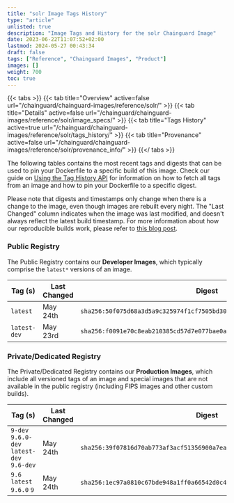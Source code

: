 ```yaml
---
title: "solr Image Tags History"
type: "article"
unlisted: true
description: "Image Tags and History for the solr Chainguard Image"
date: 2023-06-22T11:07:52+02:00
lastmod: 2024-05-27 00:43:34
draft: false
tags: ["Reference", "Chainguard Images", "Product"]
images: []
weight: 700
toc: true
---
```


{{< tabs >}}
{{< tab title="Overview" active=false url="/chainguard/chainguard-images/reference/solr/" >}}
{{< tab title="Details" active=false url="/chainguard/chainguard-images/reference/solr/image_specs/" >}}
{{< tab title="Tags History" active=true url="/chainguard/chainguard-images/reference/solr/tags_history/" >}}
{{< tab title="Provenance" active=false url="/chainguard/chainguard-images/reference/solr/provenance_info/" >}}
{{</ tabs >}}

The following tables contains the most recent tags and digests that can be used to pin your Dockerfile to a specific build of this image. Check our guide on [Using the Tag History API](/chainguard/chainguard-images/using-the-tag-history-api/) for information on how to fetch all tags from an image and how to pin your Dockerfile to a specific digest.

Please note that digests and timestamps only change when there is a change to the image, even though images are rebuilt every night. The "Last Changed" column indicates when the image was last modified, and doesn't always reflect the latest build timestamp. For more information about how our reproducible builds work, please refer to [this blog post](https://www.chainguard.dev/unchained/reproducing-chainguards-reproducible-image-builds).

### Public Registry
The Public Registry contains our **Developer Images**, which typically comprise the `latest*` versions of an image.

| Tag (s)       | Last Changed | Digest                                                                    |
|---------------|--------------|---------------------------------------------------------------------------|
|  `latest`     | May 24th     | `sha256:50f075d68a3d5a9c325974f1cf7505bd30ef0d34c99deb781ff65e51de0d7081` |
|  `latest-dev` | May 23rd     | `sha256:f0091e70c8eab210385cd57d7e077bae0a9bb3561770e72dcb8f8f46bdf5d125` |


### Private/Dedicated Registry
The Private/Dedicated Registry contains our **Production Images**, which include all versioned tags of an image and special images that are not available in the public registry (including FIPS images and other custom builds).

| Tag (s)                                     | Last Changed | Digest                                                                    |
|---------------------------------------------|--------------|---------------------------------------------------------------------------|
|  `9-dev` `9.6.0-dev` `latest-dev` `9.6-dev` | May 24th     | `sha256:39f07816d70ab773af3acf51356900a7ea1b7daeb163095c67a326208d578102` |
|  `9.6` `latest` `9.6.0` `9`                 | May 24th     | `sha256:1ec97a0810c67bde948a1ff0a66542d0c426b4fc7ce8651194c573009642a4fa` |

